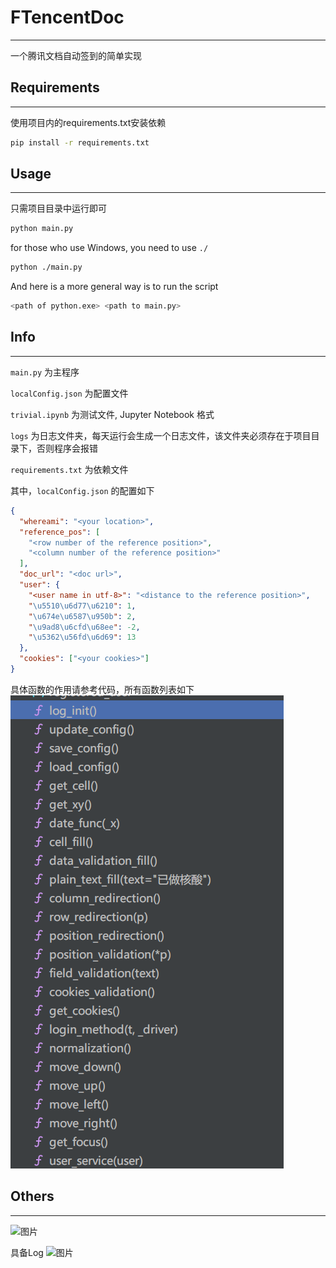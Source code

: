 # FTencentDoc

---

一个腾讯文档自动签到的简单实现

## Requirements

---

使用项目内的requirements.txt安装依赖

```bash
pip install -r requirements.txt
```


## Usage

---
只需项目目录中运行即可
```bash
python main.py
```
for those who use Windows, you need to use `./`
```bash
python ./main.py
```

And here is a more general way is to run the script
```bash
<path of python.exe> <path to main.py>
```

## Info

---

`main.py` 为主程序

`localConfig.json` 为配置文件

`trivial.ipynb` 为测试文件, Jupyter Notebook 格式

`logs` 为日志文件夹，每天运行会生成一个日志文件，该文件夹必须存在于项目目录下，否则程序会报错

`requirements.txt` 为依赖文件

其中，`localConfig.json` 的配置如下

```json
{
  "whereami": "<your location>",
  "reference_pos": [
    "<row number of the reference position>",
    "<column number of the reference position>"
  ],
  "doc_url": "<doc url>",
  "user": {
    "<user name in utf-8>": "<distance to the reference position>",
    "\u5510\u6d77\u6210": 1,
    "\u674e\u6587\u950b": 2,
    "\u9ad8\u6cfd\u68ee": -2,
    "\u5362\u56fd\u6d69": 13
  },
  "cookies": ["<your cookies>"]
}
```

具体函数的作用请参考代码，所有函数列表如下
![img_1.png](img_1.png)


## Others

---

![图片](https://user-images.githubusercontent.com/76607677/200879574-4797d354-86f4-4f20-b28c-0b27fcfd7c1d.png)

具备Log
![图片](https://user-images.githubusercontent.com/76607677/200880097-f66dc123-438c-4fa4-9829-85a7c766c26a.png)
